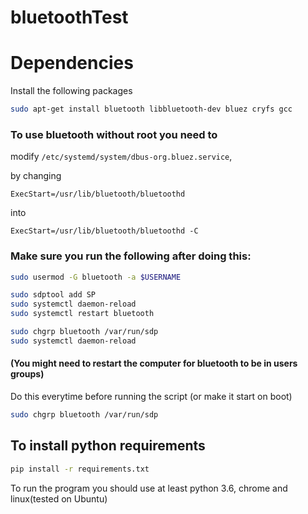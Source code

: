 # bluetoothTest

# Dependencies
Install the following packages
```bash
sudo apt-get install bluetooth libbluetooth-dev bluez cryfs gcc
```
### To use bluetooth without root you need to
modify ```/etc/systemd/system/dbus-org.bluez.service```,

by changing
```
ExecStart=/usr/lib/bluetooth/bluetoothd
```
into
```
ExecStart=/usr/lib/bluetooth/bluetoothd -C
```

### Make sure you run the following after doing this:
```bash
sudo usermod -G bluetooth -a $USERNAME

sudo sdptool add SP
sudo systemctl daemon-reload
sudo systemctl restart bluetooth

sudo chgrp bluetooth /var/run/sdp
sudo systemctl daemon-reload
```

#### (You might need to restart the computer for bluetooth to be in users groups)

Do this everytime before running the script (or make it start on boot)
```bash
sudo chgrp bluetooth /var/run/sdp
```
## To install python requirements
```bash
pip install -r requirements.txt
```


To run the program you should use at least python 3.6, chrome and linux(tested on Ubuntu)
